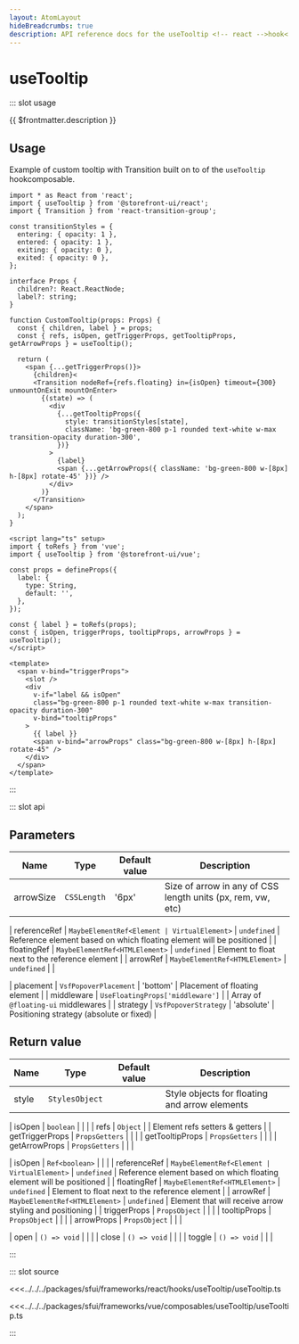 ```yaml
---
layout: AtomLayout
hideBreadcrumbs: true
description: API reference docs for the useTooltip <!-- react -->hook<!-- end react --><!-- vue -->composable<!-- end vue -->.
---
```


# useTooltip

::: slot usage

{{ $frontmatter.description }}

## Usage

Example of custom tooltip with Transition built on to of the `useTooltip` <!-- react -->hook<!-- end react --><!-- vue -->composable<!-- end vue -->.

<!-- react -->
```tsx
import * as React from 'react';
import { useTooltip } from '@storefront-ui/react';
import { Transition } from 'react-transition-group';

const transitionStyles = {
  entering: { opacity: 1 },
  entered: { opacity: 1 },
  exiting: { opacity: 0 },
  exited: { opacity: 0 },
};

interface Props {
  children?: React.ReactNode;
  label?: string;
}

function CustomTooltip(props: Props) {
  const { children, label } = props;
  const { refs, isOpen, getTriggerProps, getTooltipProps, getArrowProps } = useTooltip();

  return (
    <span {...getTriggerProps()}>
      {children}<
      <Transition nodeRef={refs.floating} in={isOpen} timeout={300} unmountOnExit mountOnEnter>
        {(state) => (
          <div
            {...getTooltipProps({
              style: transitionStyles[state],
              className: 'bg-green-800 p-1 rounded text-white w-max transition-opacity duration-300',
            })}
          >
            {label}
            <span {...getArrowProps({ className: 'bg-green-800 w-[8px] h-[8px] rotate-45' })} />
          </div>
        )}
      </Transition>
    </span>
  );
}
```
<!-- end react -->
<!-- vue -->
```vue
<script lang="ts" setup>
import { toRefs } from 'vue';
import { useTooltip } from '@storefront-ui/vue';

const props = defineProps({
  label: {
    type: String,
    default: '',
  },
});

const { label } = toRefs(props);
const { isOpen, triggerProps, tooltipProps, arrowProps } = useTooltip();
</script>

<template>
  <span v-bind="triggerProps">
    <slot />
    <div
      v-if="label && isOpen"
      class="bg-green-800 p-1 rounded text-white w-max transition-opacity duration-300"
      v-bind="tooltipProps"
    >
      {{ label }}
      <span v-bind="arrowProps" class="bg-green-800 w-[8px] h-[8px] rotate-45" />
    </div>
  </span>
</template>
```
<!-- end vue -->

:::

::: slot api

## Parameters

| Name      | Type                  | Default value | Description |
| --------- | --------------------- | ------------- | ----------- |
| arrowSize | `CSSLength`    | '6px'      | Size of arrow in any of CSS length units (px, rem, vw, etc)              |
<!-- vue -->
| referenceRef  | `MaybeElementRef<Element | VirtualElement>` | `undefined`              | Reference element based on which floating element will be positioned  |
| floatingRef  | `MaybeElementRef<HTMLElement>` | `undefined`              | Element to float next to the reference element  |
| arrowRef  | `MaybeElementRef<HTMLElement>`  | `undefined`              |                 |
<!-- end vue -->
| placement | `VsfPopoverPlacement`    | 'bottom'      | Placement of floating element              |
| middleware    | `UseFloatingProps['middleware']`                 |              | Array of `@floating-ui` middlewares |
| strategy | `VsfPopoverStrategy`    | 'absolute'      | Positioning strategy (absolute or fixed)              |

## Return value

| Name            | Type           | Default value | Description |
| --------------- | -------------- | ------------- | ----------- |
| style           | `StylesObject` |               |  Style objects for floating and arrow elements |
<!-- react -->
| isOpen          | `boolean`      |               |             |
| refs  | `Object`   |               | Element refs setters & getters            |
| getTriggerProps | `PropsGetters` |               |             |
| getTooltipProps | `PropsGetters` |               |             |
| getArrowProps   | `PropsGetters` |               |             |
<!-- end react -->
<!-- vue -->
| isOpen          | `Ref<boolean>`      |               |             |
| referenceRef  | `MaybeElementRef<Element | VirtualElement>` | `undefined`              | Reference element based on which floating element will be positioned  |
| floatingRef  | `MaybeElementRef<HTMLElement>` | `undefined`              | Element to float next to the reference element  |
| arrowRef  | `MaybeElementRef<HTMLElement>` | `undefined`              | Element that will receive arrow styling and positioning  |
| triggerProps | `PropsObject` |               |             |
| tooltipProps | `PropsObject` |               |             |
| arrowProps   | `PropsObject` |               |             |
<!-- end vue -->
| open            | `() => void`   |               |             |
| close           | `() => void`   |               |             |
| toggle          | `() => void`   |               |             |

:::

::: slot source
<SourceCode>

<!-- react -->
<<<../../../packages/sfui/frameworks/react/hooks/useTooltip/useTooltip.ts
<!-- end react -->
<!-- vue -->
<<<../../../packages/sfui/frameworks/vue/composables/useTooltip/useTooltip.ts
<!-- end vue -->

</SourceCode>
:::
